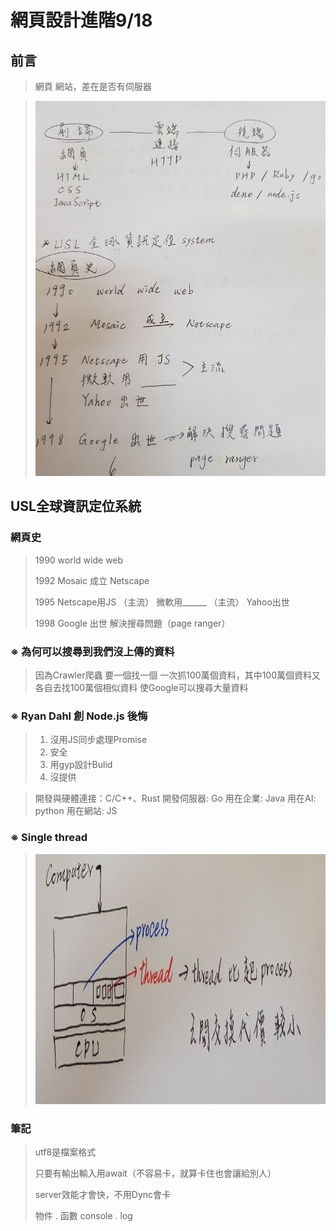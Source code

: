 # 網頁設計進階9/18

## 前言
> 網頁 網站，差在是否有伺服器

> <img src="./Picture/09181.jpg" height=600 weight=400 />

## USL全球資訊定位系統
### 網頁史 
>1990  world wide web 
> 
>1992  Mosaic 成立 Netscape 
> 
>1995  Netscape用JS （主流） 
>      微軟用______ （主流） 
>      Yahoo出世 
> 
>1998  Google 出世 解決搜尋問題（page ranger） 
 
### ※  為何可以搜尋到我們沒上傳的資料 
>因為Crawler爬蟲 要一個找一個 
>一次抓100萬個資料，其中100萬個資料又各自去找100萬個相似資料 
>使Google可以搜尋大量資料 
 
### ※ Ryan Dahl 創 Node.js 後悔 
>1. 沒用JS同步處理Promise 
>2. 安全 
>3. 用gyp設計Bulid 
>4. 沒提供 
 
>開發與硬體連接：C/C++、Rust 
>開發伺服器: Go 
>用在企業: Java 
>用在AI: python 
>用在網站: JS 

### ※ Single thread

> <img src="./Picture/09182.jpg" height=400 weight=600 />

### 筆記
>utf8是檔案格式 
> 
>只要有輸出輸入用await（不容易卡，就算卡住也會讓給別人） 
> 
>server效能才會快，不用Dync會卡
>
>物件 . 函數 console . log
